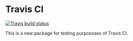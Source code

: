 # Travis CI

[![Travis build status](https://travis-ci.org/fjuniorr/travis.svg?branch=master)](https://travis-ci.org/fjuniorr/travis)

This is a new package for testing purpososes of Travis CI.
